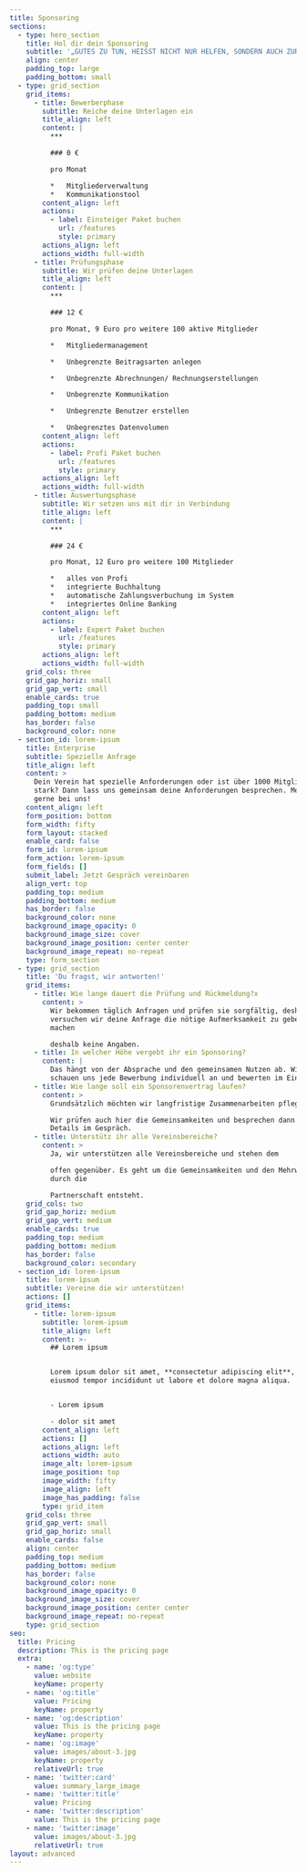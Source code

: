 ```yaml
---
title: Sponsoring
sections:
  - type: hero_section
    title: Hol dir dein Sponsoring
    subtitle: '„GUTES ZU TUN, HEISST NICHT NUR HELFEN, SONDERN AUCH ZURÜCKZUGEBEN.“'
    align: center
    padding_top: large
    padding_bottom: small
  - type: grid_section
    grid_items:
      - title: Bewerberphase
        subtitle: Reiche deine Unterlagen ein
        title_align: left
        content: |
          ***

          ### 0 €

          pro Monat

          *   Mitgliederverwaltung
          *   Kommunikationstool
        content_align: left
        actions:
          - label: Einsteiger Paket buchen
            url: /features
            style: primary
        actions_align: left
        actions_width: full-width
      - title: Prüfungsphase
        subtitle: Wir prüfen deine Unterlagen
        title_align: left
        content: |
          ***

          ### 12 €

          pro Monat, 9 Euro pro weitere 100 aktive Mitglieder

          *   Mitgliedermanagement

          *   Unbegrenzte Beitragsarten anlegen

          *   Unbegrenzte Abrechnungen/ Rechnungserstellungen

          *   Unbegrenzte Kommunikation

          *   Unbegrenzte Benutzer erstellen

          *   Unbegrenztes Datenvolumen
        content_align: left
        actions:
          - label: Profi Paket buchen
            url: /features
            style: primary
        actions_align: left
        actions_width: full-width
      - title: Auswertungsphase
        subtitle: Wir setzen uns mit dir in Verbindung
        title_align: left
        content: |
          ***

          ### 24 €

          pro Monat, 12 Euro pro weitere 100 Mitglieder

          *   alles von Profi
          *   integrierte Buchhaltung
          *   automatische Zahlungsverbuchung im System
          *   integriertes Online Banking
        content_align: left
        actions:
          - label: Expert Paket buchen
            url: /features
            style: primary
        actions_align: left
        actions_width: full-width
    grid_cols: three
    grid_gap_horiz: small
    grid_gap_vert: small
    enable_cards: true
    padding_top: small
    padding_bottom: medium
    has_border: false
    background_color: none
  - section_id: lorem-ipsum
    title: Enterprise
    subtitle: Spezielle Anfrage
    title_align: left
    content: >
      Dein Verein hat spezielle Anforderungen oder ist über 1000 Mitglieder
      stark? Dann lass uns gemeinsam deine Anforderungen besprechen. Melde dich
      gerne bei uns!
    content_align: left
    form_position: bottom
    form_width: fifty
    form_layout: stacked
    enable_card: false
    form_id: lorem-ipsum
    form_action: lorem-ipsum
    form_fields: []
    submit_label: Jetzt Gespräch vereinbaren
    align_vert: top
    padding_top: medium
    padding_bottom: medium
    has_border: false
    background_color: none
    background_image_opacity: 0
    background_image_size: cover
    background_image_position: center center
    background_image_repeat: no-repeat
    type: form_section
  - type: grid_section
    title: 'Du fragst, wir antworten!'
    grid_items:
      - title: Wie lange dauert die Prüfung und Rückmeldung?x
        content: >
          Wir bekommen täglich Anfragen und prüfen sie sorgfältig, deshalb
          versuchen wir deine Anfrage die nötige Aufmerksamkeit zu geben. Wir
          machen

          deshalb keine Angaben.
      - title: In welcher Höhe vergebt ihr ein Sponsoring?
        content: |
          Das hängt von der Absprache und den gemeinsamen Nutzen ab. Wir
          schauen uns jede Bewerbung individuell an und bewerten im Einzelfall.
      - title: Wie lange soll ein Sponsorenvertrag laufen?
        content: >
          Grundsätzlich möchten wir langfristige Zusammenarbeiten pflegen.

          Wir prüfen auch hier die Gemeinsamkeiten und besprechen dann die
          Details im Gespräch.
      - title: Unterstütz ihr alle Vereinsbereiche?
        content: >
          Ja, wir unterstützen alle Vereinsbereiche und stehen dem

          offen gegenüber. Es geht um die Gemeinsamkeiten und den Mehrwert, der
          durch die

          Partnerschaft entsteht.
    grid_cols: two
    grid_gap_horiz: medium
    grid_gap_vert: medium
    enable_cards: true
    padding_top: medium
    padding_bottom: medium
    has_border: false
    background_color: secondary
  - section_id: lorem-ipsum
    title: lorem-ipsum
    subtitle: Vereine die wir unterstützen!
    actions: []
    grid_items:
      - title: lorem-ipsum
        subtitle: lorem-ipsum
        title_align: left
        content: >-
          ## Lorem ipsum


          Lorem ipsum dolor sit amet, **consectetur adipiscing elit**, sed do
          eiusmod tempor incididunt ut labore et dolore magna aliqua.


          - Lorem ipsum

          - dolor sit amet
        content_align: left
        actions: []
        actions_align: left
        actions_width: auto
        image_alt: lorem-ipsum
        image_position: top
        image_width: fifty
        image_align: left
        image_has_padding: false
        type: grid_item
    grid_cols: three
    grid_gap_vert: small
    grid_gap_horiz: small
    enable_cards: false
    align: center
    padding_top: medium
    padding_bottom: medium
    has_border: false
    background_color: none
    background_image_opacity: 0
    background_image_size: cover
    background_image_position: center center
    background_image_repeat: no-repeat
    type: grid_section
seo:
  title: Pricing
  description: This is the pricing page
  extra:
    - name: 'og:type'
      value: website
      keyName: property
    - name: 'og:title'
      value: Pricing
      keyName: property
    - name: 'og:description'
      value: This is the pricing page
      keyName: property
    - name: 'og:image'
      value: images/about-3.jpg
      keyName: property
      relativeUrl: true
    - name: 'twitter:card'
      value: summary_large_image
    - name: 'twitter:title'
      value: Pricing
    - name: 'twitter:description'
      value: This is the pricing page
    - name: 'twitter:image'
      value: images/about-3.jpg
      relativeUrl: true
layout: advanced
---
```


